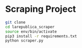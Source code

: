 # Scraping Project

```sh
git clone
cd larepublica_scraper
source env/bin/activate
pip3 install -r requirements.txt
python scraper.py
```